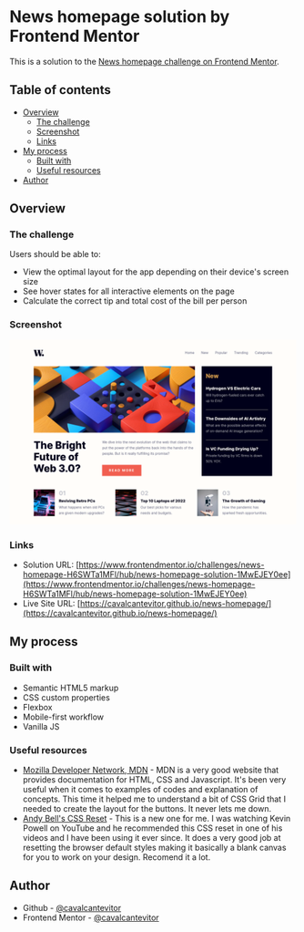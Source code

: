 # News homepage solution by Frontend Mentor

This is a solution to the [News homepage challenge on Frontend Mentor](https://www.frontendmentor.io/challenges/news-homepage-H6SWTa1MFl).

## Table of contents

- [Overview](#overview)
  - [The challenge](#the-challenge)
  - [Screenshot](#screenshot)
  - [Links](#links)
- [My process](#my-process)
  - [Built with](#built-with)
  - [Useful resources](#useful-resources)
- [Author](#author)

## Overview

### The challenge

Users should be able to:

- View the optimal layout for the app depending on their device's screen size
- See hover states for all interactive elements on the page
- Calculate the correct tip and total cost of the bill per person

### Screenshot

![News Homepage Challenge Screenshot - Desktop](screenshot-desktop.png)

### Links

- Solution URL: [https://www.frontendmentor.io/challenges/news-homepage-H6SWTa1MFl/hub/news-homepage-solution-1MwEJEY0ee](https://www.frontendmentor.io/challenges/news-homepage-H6SWTa1MFl/hub/news-homepage-solution-1MwEJEY0ee)
- Live Site URL: [https://cavalcantevitor.github.io/news-homepage/](https://cavalcantevitor.github.io/news-homepage/)

## My process

### Built with

- Semantic HTML5 markup
- CSS custom properties
- Flexbox
- Mobile-first workflow
- Vanilla JS

### Useful resources

- [Mozilla Developer Network, MDN](https://developer.mozilla.org/en-US/) - MDN is a very good website that provides documentation for HTML, CSS and Javascript. It's been very useful when it comes to examples of codes and explanation of concepts. This time it helped me to understand a bit of CSS Grid that I needed to create the layout for the buttons. It never lets me down.
- [Andy Bell's CSS Reset](https://piccalil.li/blog/a-modern-css-reset/) - This is a new one for me. I was watching Kevin Powell on YouTube and he recommended this CSS reset in one of his videos and I have been using it ever since. It does a very good job at resetting the browser default styles making it basically a blank canvas for you to work on your design. Recomend it a lot.

## Author

- Github - [@cavalcantevitor](https://github.com/cavcalcantevitor)
- Frontend Mentor - [@cavalcantevitor](https://www.frontendmentor.io/profile/vitoralves2c)

